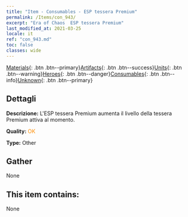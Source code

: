 ```yaml
---
title: "Item - Consumables - ESP tessera Premium"
permalink: /Items/con_943/
excerpt: "Era of Chaos  ESP tessera Premium"
last_modified_at: 2021-03-25
locale: it
ref: "con_943.md"
toc: false
classes: wide
---
```

 [Materials](/it/Items/){: .btn .btn--primary}[Artifacts](/it/Items/Artifacts/){: .btn .btn--success}[Units](/it/Items/Units/){: .btn .btn--warning}[Heroes](/it/Items/Heroes/){: .btn .btn--danger}[Consumables](/it/Items/Consumables/){: .btn .btn--info}[Unknown](/it/Items/Unknown/){: .btn .btn--primary}

## Dettagli
 **Descrizione:** L'ESP tessera Premium aumenta il livello della tessera Premium attiva al momento.

 **Quality:** <span style="color: #FF8C00">OK</span>

 **Type:** Other

## Gather

  None

## This item contains:

  None

